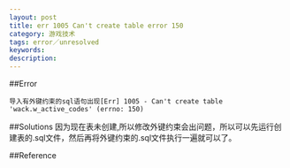 ```yaml
---
layout: post
title: err 1005 Can't create table error 150
category: 游戏技术
tags: error／unresolved
keywords: 
description: 
---
```


##Error

```
导入有外键约束的sql语句出现[Err] 1005 - Can't create table 'wack.w_active_codes' (errno: 150)
```

##Solutions
因为现在表未创建,所以修改外键约束会出问题，所以可以先运行创建表的.sql文件，然后再将外键约束的.sql文件执行一遍就可以了。

##Reference

